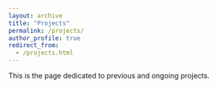 ```yaml
---
layout: archive
title: "Projects"
permalink: /projects/
author_profile: true
redirect_from:
  - /projects.html
---
```


This is the page dedicated to previous and ongoing projects.
